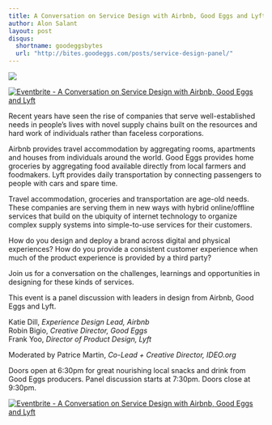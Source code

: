 ```yaml
---
title: A Conversation on Service Design with Airbnb, Good Eggs and Lyft
author: Alon Salant
layout: post
disqus:
  shortname: goodeggsbytes
  url: "http://bites.goodeggs.com/posts/service-design-panel/"
---
```


<img src="https://dl.dropboxusercontent.com/u/1399154/service_design_panel/Service_Design_Graphic.png"/>

<a href="https://www.eventbrite.com/e/a-conversation-on-service-design-with-airbnb-good-eggs-and-lyft-tickets-12270402103?ref=ebtnebregn" target="_blank"><img src="https://www.eventbrite.com/custombutton?eid=12270402103" alt="Eventbrite - A Conversation on Service Design with Airbnb, Good Eggs and Lyft" /></a>

Recent years have seen the rise of companies that serve well-established needs in people’s lives with novel supply chains built on the resources and hard work of individuals rather than faceless corporations.

Airbnb provides travel accommodation by aggregating rooms, apartments and houses from individuals around the world. Good Eggs provides home groceries by aggregating food available directly from local farmers and foodmakers. Lyft provides daily transportation by connecting passengers to people with cars and spare time.

Travel accommodation, groceries and transportation are age-old needs. These companies are serving them in new ways with hybrid online/offline services that build on the ubiquity of internet technology to organize complex supply systems into simple-to-use services for their customers.

How do you design and deploy a brand across digital and physical experiences? How do you provide a consistent customer experience when much of the product experience is provided by a third party?

Join us for a conversation on the challenges, learnings and opportunities in designing for these kinds of services.

This event is a panel discussion with leaders in design from Airbnb, Good Eggs and Lyft.

Katie Dill, _Experience Design Lead, Airbnb_<br/>
Robin Bigio, _Creative Director, Good Eggs_<br/>
Frank Yoo, _Director of Product Design, Lyft_<br/>

Moderated by Patrice Martin, _Co-Lead + Creative Director, IDEO.org_

Doors open at 6:30pm for great nourishing local snacks and drink from Good Eggs producers. Panel discussion starts at 7:30pm. Doors close at 9:30pm.

<a href="https://www.eventbrite.com/e/a-conversation-on-service-design-with-airbnb-good-eggs-and-lyft-tickets-12270402103?ref=ebtnebregn" target="_blank"><img src="https://www.eventbrite.com/custombutton?eid=12270402103" alt="Eventbrite - A Conversation on Service Design with Airbnb, Good Eggs and Lyft" /></a>